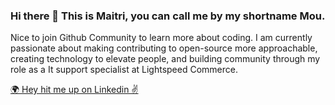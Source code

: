 ### Hi there 👋 This is Maitri, you can call me by my shortname Mou. 

<P>
Nice to join Github Community to learn more about coding. 
I am currently passionate about making contributing to open-source more approachable, creating technology to elevate people, and building community through my role as a It support specialist at Lightspeed Commerce.
</p>

<a href="https://www.linkedin.com/in/maitri-mou/?originalSubdomain=ca" > 🌍 Hey hit me up on Linkedin ✌ </a>

